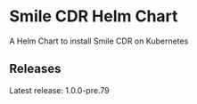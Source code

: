 # Smile CDR Helm Chart

A Helm Chart to install Smile CDR on Kubernetes

## Releases

Latest release: 1.0.0-pre.79
